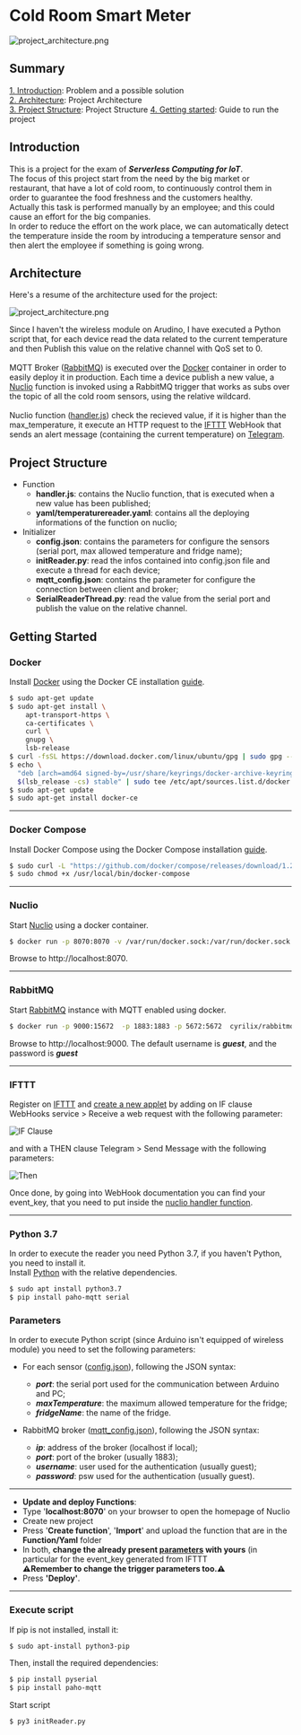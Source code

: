 # Cold Room Smart Meter 

![project_architecture.png](Images/arduino.jpg)

## Summary

[1. Introduction](#Introduction): Problem and a possible solution<br>
[2. Architecture](#Architecture): Project Architecture<br>
[3. Project Structure](#Project-Structure): Project Structure
[4. Getting started](#Getting-Started): Guide to run the project

## Introduction

This is a project for the exam of ***Serverless Computing for IoT***.<br>
The focus of this project start from the need by the big market or restaurant, that have a lot of cold room, to continuously control them in order to guarantee the food freshness and the customers healthy.<br>
Actually this task is performed manually by an employee; and this could cause an effort for the big companies.<br>In order to reduce the effort on the work place, we can automatically detect the temperature inside the room by introducing a temperature sensor and then alert the employee if something is going wrong.

## Architecture
Here's a resume of the architecture used for the project:

![project_architecture.png](Images/project_architecture.png)

Since I haven't the wireless module on Arudino, I have executed a Python script that, for each device read the data related to the current temperature and then Publish this value on the relative channel with QoS set to 0.<br><br>
MQTT Broker ([RabbitMQ](https://www.rabbitmq.com/)) is executed over the [Docker](https://www.docker.com/) container in order to easily deploy it in production. Each time a device publish a new value, a [Nuclio](https://nuclio.io/) function is invoked using a RabbitMQ trigger that works as subs over the topic of all the cold room sensors, using the relative wildcard.<br><br>
Nuclio function ([handler.js](Function/handler.js)) check the recieved value, if it is higher than the max_temperature, it execute an HTTP request to the [IFTTT](https://ifttt.com) WebHook that sends an alert message (containing the current temperature) on [Telegram](https://telegram.org/).

## Project Structure
- Function
  - **handler.js**: contains the Nuclio function, that is executed when a new value has been published;
  - **yaml/temperaturereader.yaml**: contains all the deploying informations of the function on nuclio;
- Initializer
  - **config.json**: contains the parameters for configure the sensors (serial port, max allowed temperature and fridge name);
  - **initReader.py**:  read the infos contained into config.json file and execute a thread for each device;
  - **mqtt_config.json**: contains the parameter for configure the connection between client and broker;
  - **SerialReaderThread.py**: read the value from the serial port and publish the value on the relative channel.
  
## Getting Started

### Docker
Install [Docker](https://www.docker.com) using the Docker CE installation [guide](https://docs.docker.com/install/linux/docker-ce/ubuntu/#extra-steps-for-aufs).

```sh
$ sudo apt-get update
$ sudo apt-get install \
    apt-transport-https \
    ca-certificates \
    curl \
    gnupg \
    lsb-release
$ curl -fsSL https://download.docker.com/linux/ubuntu/gpg | sudo gpg --dearmor -o /usr/share/keyrings/docker-archive-keyring.gpg
$ echo \
  "deb [arch=amd64 signed-by=/usr/share/keyrings/docker-archive-keyring.gpg] https://download.docker.com/linux/ubuntu \
  $(lsb_release -cs) stable" | sudo tee /etc/apt/sources.list.d/docker.list > /dev/null
$ sudo apt-get update
$ sudo apt-get install docker-ce
```

------------------------------------------------------------------------------------------------------------------------------

### Docker Compose

Install Docker Compose using the Docker Compose installation [guide](https://docs.docker.com/compose/install/#install-compose).

```sh
$ sudo curl -L "https://github.com/docker/compose/releases/download/1.22.0/docker-compose-$(uname -s)-$(uname -m)" -o /usr/local/bin/docker-compose
$ sudo chmod +x /usr/local/bin/docker-compose
```

----------------------------------------------------------------------------------------------------------------------------


### Nuclio 
Start [Nuclio](https://github.com/nuclio/nuclio) using a docker container.

```sh
$ docker run -p 8070:8070 -v /var/run/docker.sock:/var/run/docker.sock -v /tmp:/tmp nuclio/dashboard:stable-amd64
```

Browse to http://localhost:8070.

----------------------------------------------------------------------------------------------------------------------------

### RabbitMQ 

Start [RabbitMQ](https://www.rabbitmq.com) instance with MQTT enabled using docker.

```sh
$ docker run -p 9000:15672  -p 1883:1883 -p 5672:5672  cyrilix/rabbitmq-mqtt 
```

Browse to http://localhost:9000. The default username is ***guest***, and the password is ***guest***

------------------------------------------------------------------------------------------------------------------------------
### IFTTT
Register on [IFTTT](https://ifttt.com) and [create a new applet](https://ifttt.com/create) by adding on IF clause WebHooks service > Receive a web request with the following parameter:

![IF Clause](Images/if.png)

and with a THEN clause Telegram > Send Message with the following parameters:

![Then](Images/then.PNG)

Once done, by going into WebHook documentation you can find your event_key, that you need to put inside the [nuclio handler function](Function/handler.js).

------------------------------------------------------------------------------------------------------------------------------
### Python 3.7
In order to execute the reader you need Python 3.7, if you haven't Python, you need to install it. <br>
Install [Python](https://www.python.org/) with the relative dependencies.

```sh
$ sudo apt install python3.7
$ pip install paho-mqtt serial
```
### Parameters
In order to execute Python script (since Arduino isn't equipped of wireless module) you need to set the following parameters:
- For each sensor ([config.json](Initializer/config.json)), following the JSON syntax:
  - ***port***: the serial port used for the communication between Arduino and PC;
  - ***maxTemperature***: the maximum allowed temperature for the fridge;
  - ***fridgeName***: the name of the fridge.
  
- RabbitMQ broker ([mqtt_config.json](Initializer/mqtt_config.json)), following the JSON syntax:
  - ***ip***: address of the broker (localhost if local);
  - ***port***: port of the broker (usually 1883);
  - ***username***: user used for the authentication (usually guest);    
  - ***password***: psw used for the authentication (usually guest).

------------------------------------------------------------------------------------------------------------------------------

- **Update and deploy Functions**:
- Type '**localhost:8070**' on your browser to open the homepage of Nuclio
- Create new project
- Press '**Create function**', '**Import**' and upload the function that are in the **Function/Yaml** folder
- In both, **change the already present [parameters](#parameters) with yours** (in particular for the event_key generated from IFTTT\
**⚠️Remember to change the trigger parameters too.⚠️**
- Press **'Deploy'**.


------------------------------------------------------------------------------------------------------------------------------
### Execute script
If pip is not installed, install it:
```sh
$ sudo apt-install python3-pip
```
Then, install the required dependencies:
```sh
$ pip install pyserial
$ pip install paho-mqtt
```
Start script
```sh
$ py3 initReader.py
```